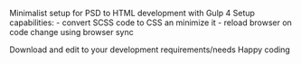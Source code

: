 Minimalist setup for PSD to HTML development with Gulp 4
Setup capabilities:
    - convert SCSS code to CSS an minimize it
    - reload browser on code change using browser sync
    
Download and edit to your development requirements/needs
Happy coding
